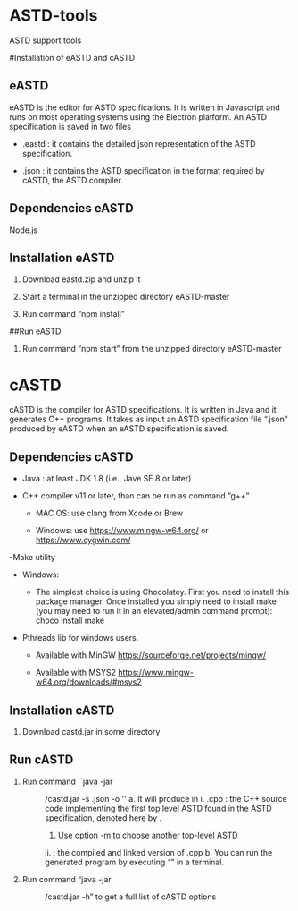 # ASTD-tools
ASTD support tools

#Installation of eASTD and cASTD 

## eASTD 

eASTD is the editor for ASTD specifications.  It is written in Javascript and runs on most operating systems using the Electron platform. An ASTD specification is saved in two files 

- <spec-name>.eastd : it contains the detailed json representation of the ASTD specification. 

- <spec-name>.json : it contains the ASTD specification in the format required by cASTD, the ASTD compiler. 

## Dependencies eASTD

Node.js 

## Installation eASTD

1. Download eastd.zip and unzip it 

2. Start a terminal in the unzipped directory eASTD-master 

3. Run command “npm install”  

##Run eASTD 

1. Run command “npm start” from the unzipped directory eASTD-master 

# cASTD 

cASTD is the compiler for ASTD specifications.  It is written in Java and it generates C++ programs. It takes as input an ASTD specification file “<spec-name>.json” produced by eASTD when an eASTD specification is saved. 

## Dependencies cASTD

- Java : at least JDK 1.8 (i.e., Jave SE 8 or later) 

- C++ compiler v11 or later, than can be run as command “g++” 

  - MAC OS: use clang from Xcode or Brew 

  - Windows: use https://www.mingw-w64.org/ or  https://www.cygwin.com/ 

-Make utility 

  - Windows: 

    - The simplest choice is using Chocolatey. First you need to install this package manager. Once installed you simply need to install make (you may need to run it in an elevated/admin command prompt): 
choco install make 
 
- Pthreads lib for windows users. 

  - Available with MinGW https://sourceforge.net/projects/mingw/ 

  - Available with MSYS2 https://www.mingw-w64.org/downloads/#msys2 

## Installation cASTD

1. Download castd.jar in some directory <dir> 

## Run cASTD 

1. Run command ``java -jar <dir>/castd.jar -s <spec-name>.json  -o <output-dir>''
  a. It will produce in <output-dir> 
    i. <A>.cpp : the C++ source code implementing the first top level ASTD found in the ASTD specification, denoted here by <A>. 
      1. Use option -m to choose another top-level ASTD 

    ii. <A> : the compiled and linked version of <A>.cpp 
  b. You can run the generated program by executing “<A>” in a terminal. 
2. Run command “java -jar <dir>/castd.jar -h” to get a full list of cASTD options 
